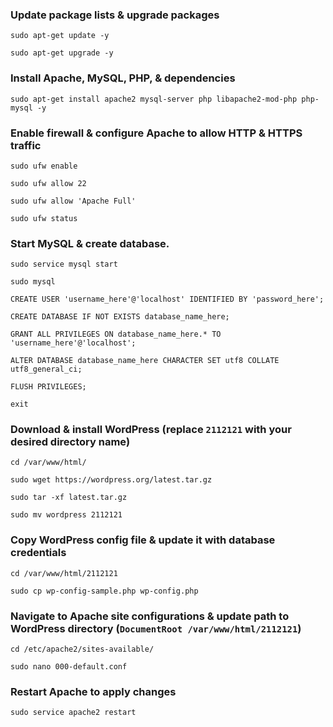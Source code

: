 ### Update package lists & upgrade packages
```
sudo apt-get update -y
```
```
sudo apt-get upgrade -y
```

### Install Apache, MySQL, PHP, & dependencies
```
sudo apt-get install apache2 mysql-server php libapache2-mod-php php-mysql -y
```

### Enable firewall & configure Apache to allow HTTP & HTTPS traffic
```
sudo ufw enable
```
```
sudo ufw allow 22
```
```
sudo ufw allow 'Apache Full'
```
```
sudo ufw status
```

### Start MySQL & create database.
```
sudo service mysql start
```
```
sudo mysql
```
```
CREATE USER 'username_here'@'localhost' IDENTIFIED BY 'password_here';
```
```
CREATE DATABASE IF NOT EXISTS database_name_here;
```
```
GRANT ALL PRIVILEGES ON database_name_here.* TO 'username_here'@'localhost';
```
```
ALTER DATABASE database_name_here CHARACTER SET utf8 COLLATE utf8_general_ci;
```
```
FLUSH PRIVILEGES;
```
```
exit
```

### Download & install WordPress (replace ```2112121``` with your desired directory name)
```
cd /var/www/html/
```
```
sudo wget https://wordpress.org/latest.tar.gz
```
```
sudo tar -xf latest.tar.gz
```
```
sudo mv wordpress 2112121
```

### Copy WordPress config file & update it with database credentials
```
cd /var/www/html/2112121
```
```
sudo cp wp-config-sample.php wp-config.php
```

### Navigate to Apache site configurations & update path to WordPress directory (```DocumentRoot /var/www/html/2112121```)
```
cd /etc/apache2/sites-available/
```
```
sudo nano 000-default.conf
```

### Restart Apache to apply changes
```
sudo service apache2 restart
```
